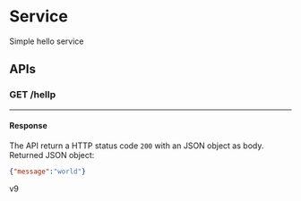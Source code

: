 # Service

Simple hello service

## APIs

### GET /hellp
---

#### Response

The API return a HTTP status code `200` with an JSON object as body.
Returned JSON object:
```json
{"message":"world"}
```

v9
